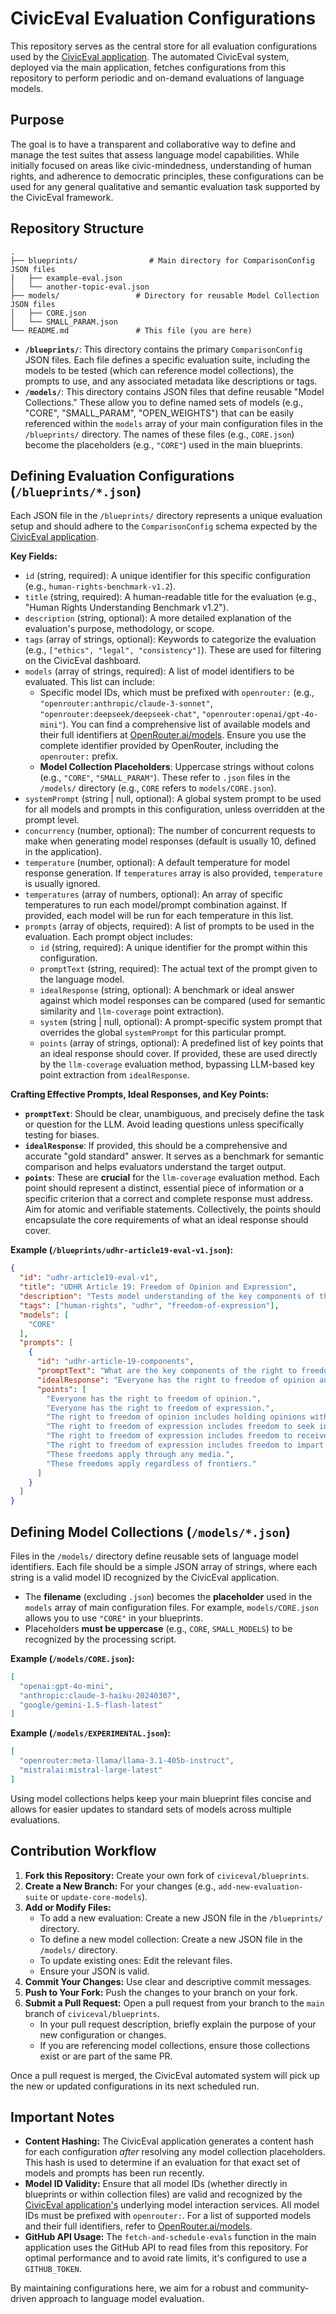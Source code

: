 # CivicEval Evaluation Configurations

This repository serves as the central store for all evaluation configurations used by the [CivicEval application](https://github.com/civiceval/app). The automated CivicEval system, deployed via the main application, fetches configurations from this repository to perform periodic and on-demand evaluations of language models.

## Purpose

The goal is to have a transparent and collaborative way to define and manage the test suites that assess language model capabilities. While initially focused on areas like civic-mindedness, understanding of human rights, and adherence to democratic principles, these configurations can be used for any general qualitative and semantic evaluation task supported by the CivicEval framework.

## Repository Structure

```
.
├── blueprints/                # Main directory for ComparisonConfig JSON files
│   ├── example-eval.json
│   └── another-topic-eval.json
├── models/                 # Directory for reusable Model Collection JSON files
│   ├── CORE.json
│   └── SMALL_PARAM.json
└── README.md               # This file (you are here)
```

*   **`/blueprints/`**: This directory contains the primary `ComparisonConfig` JSON files. Each file defines a specific evaluation suite, including the models to be tested (which can reference model collections), the prompts to use, and any associated metadata like descriptions or tags.
*   **`/models/`**: This directory contains JSON files that define reusable "Model Collections." These allow you to define named sets of models (e.g., "CORE", "SMALL_PARAM", "OPEN_WEIGHTS") that can be easily referenced within the `models` array of your main configuration files in the `/blueprints/` directory. The names of these files (e.g., `CORE.json`) become the placeholders (e.g., `"CORE"`) used in the main blueprints.

## Defining Evaluation Configurations (`/blueprints/*.json`)

Each JSON file in the `/blueprints/` directory represents a unique evaluation setup and should adhere to the `ComparisonConfig` schema expected by the [CivicEval application](https://github.com/civiceval/app). 

**Key Fields:**

*   `id` (string, required): A unique identifier for this specific configuration (e.g., `human-rights-benchmark-v1.2`).
*   `title` (string, required): A human-readable title for the evaluation (e.g., "Human Rights Understanding Benchmark v1.2").
*   `description` (string, optional): A more detailed explanation of the evaluation's purpose, methodology, or scope.
*   `tags` (array of strings, optional): Keywords to categorize the evaluation (e.g., `["ethics", "legal", "consistency"]`). These are used for filtering on the CivicEval dashboard.
*   `models` (array of strings, required): A list of model identifiers to be evaluated. This list can include:
    *   Specific model IDs, which must be prefixed with `openrouter:` (e.g., `"openrouter:anthropic/claude-3-sonnet"`, `"openrouter:deepseek/deepseek-chat"`, `"openrouter:openai/gpt-4o-mini"`). You can find a comprehensive list of available models and their full identifiers at [OpenRouter.ai/models](https://openrouter.ai/models). Ensure you use the complete identifier provided by OpenRouter, including the `openrouter:` prefix.
    *   **Model Collection Placeholders**: Uppercase strings without colons (e.g., `"CORE"`, `"SMALL_PARAM"`). These refer to `.json` files in the `/models/` directory (e.g., `CORE` refers to `models/CORE.json`).
*   `systemPrompt` (string | null, optional): A global system prompt to be used for all models and prompts in this configuration, unless overridden at the prompt level.
*   `concurrency` (number, optional): The number of concurrent requests to make when generating model responses (default is usually 10, defined in the application).
*   `temperature` (number, optional): A default temperature for model response generation. If `temperatures` array is also provided, `temperature` is usually ignored.
*   `temperatures` (array of numbers, optional): An array of specific temperatures to run each model/prompt combination against. If provided, each model will be run for each temperature in this list.
*   `prompts` (array of objects, required): A list of prompts to be used in the evaluation. Each prompt object includes:
    *   `id` (string, required): A unique identifier for the prompt within this configuration.
    *   `promptText` (string, required): The actual text of the prompt given to the language model.
    *   `idealResponse` (string, optional): A benchmark or ideal answer against which model responses can be compared (used for semantic similarity and `llm-coverage` point extraction).
    *   `system` (string | null, optional): A prompt-specific system prompt that overrides the global `systemPrompt` for this particular prompt.
    *   `points` (array of strings, optional): A predefined list of key points that an ideal response should cover. If provided, these are used directly by the `llm-coverage` evaluation method, bypassing LLM-based key point extraction from `idealResponse`.

**Crafting Effective Prompts, Ideal Responses, and Key Points:**

*   **`promptText`**: Should be clear, unambiguous, and precisely define the task or question for the LLM. Avoid leading questions unless specifically testing for biases.
*   **`idealResponse`**: If provided, this should be a comprehensive and accurate "gold standard" answer. It serves as a benchmark for semantic comparison and helps evaluators understand the target output.
*   **`points`**: These are **crucial** for the `llm-coverage` evaluation method. Each point should represent a distinct, essential piece of information or a specific criterion that a correct and complete response must address. Aim for atomic and verifiable statements. Collectively, the points should encapsulate the core requirements of what an ideal response should cover.

**Example (`/blueprints/udhr-article19-eval-v1.json`):**
```json
{
  "id": "udhr-article19-eval-v1",
  "title": "UDHR Article 19: Freedom of Opinion and Expression",
  "description": "Tests model understanding of the key components of the right to freedom of opinion and expression as defined in Article 19 of the Universal Declaration of Human Rights.",
  "tags": ["human-rights", "udhr", "freedom-of-expression"],
  "models": [
    "CORE"
  ],
  "prompts": [
    {
      "id": "udhr-article-19-components",
      "promptText": "What are the key components of the right to freedom of opinion and expression as defined in Article 19 of the UDHR?",
      "idealResponse": "Everyone has the right to freedom of opinion and expression; this right includes freedom to hold opinions without interference and to seek, receive and impart information and ideas through any media and regardless of frontiers.",
      "points": [
        "Everyone has the right to freedom of opinion.",
        "Everyone has the right to freedom of expression.",
        "The right to freedom of opinion includes holding opinions without interference.",
        "The right to freedom of expression includes freedom to seek information and ideas.",
        "The right to freedom of expression includes freedom to receive information and ideas.",
        "The right to freedom of expression includes freedom to impart information and ideas.",
        "These freedoms apply through any media.",
        "These freedoms apply regardless of frontiers."
      ]
    }
  ]
}
```

## Defining Model Collections (`/models/*.json`)

Files in the `/models/` directory define reusable sets of language model identifiers. Each file should be a simple JSON array of strings, where each string is a valid model ID recognized by the CivicEval application.

*   The **filename** (excluding `.json`) becomes the **placeholder** used in the `models` array of main configuration files. For example, `models/CORE.json` allows you to use `"CORE"` in your blueprints.
*   Placeholders **must be uppercase** (e.g., `CORE`, `SMALL_MODELS`) to be recognized by the processing script.

**Example (`/models/CORE.json`):**
```json
[
  "openai:gpt-4o-mini",
  "anthropic:claude-3-haiku-20240307",
  "google/gemini-1.5-flash-latest"
]
```

**Example (`/models/EXPERIMENTAL.json`):**
```json
[
  "openrouter:meta-llama/llama-3.1-405b-instruct",
  "mistralai:mistral-large-latest"
]
```

Using model collections helps keep your main blueprint files concise and allows for easier updates to standard sets of models across multiple evaluations.

## Contribution Workflow

1.  **Fork this Repository:** Create your own fork of `civiceval/blueprints`.
2.  **Create a New Branch:** For your changes (e.g., `add-new-evaluation-suite` or `update-core-models`).
3.  **Add or Modify Files:**
    *   To add a new evaluation: Create a new JSON file in the `/blueprints/` directory.
    *   To define a new model collection: Create a new JSON file in the `/models/` directory.
    *   To update existing ones: Edit the relevant files.
    *   Ensure your JSON is valid.
4.  **Commit Your Changes:** Use clear and descriptive commit messages.
5.  **Push to Your Fork:** Push the changes to your branch on your fork.
6.  **Submit a Pull Request:** Open a pull request from your branch to the `main` branch of `civiceval/blueprints`.
    *   In your pull request description, briefly explain the purpose of your new configuration or changes.
    *   If you are referencing model collections, ensure those collections exist or are part of the same PR.

Once a pull request is merged, the CivicEval automated system will pick up the new or updated configurations in its next scheduled run.

## Important Notes

*   **Content Hashing:** The CivicEval application generates a content hash for each configuration *after* resolving any model collection placeholders. This hash is used to determine if an evaluation for that exact set of models and prompts has been run recently.
*   **Model ID Validity:** Ensure that all model IDs (whether directly in blueprints or within collection files) are valid and recognized by the [CivicEval application's](https://github.com/civiceval/app) underlying model interaction services. All model IDs must be prefixed with `openrouter:`. For a list of supported models and their full identifiers, refer to [OpenRouter.ai/models](https://openrouter.ai/models).
*   **GitHub API Usage:** The `fetch-and-schedule-evals` function in the main application uses the GitHub API to read files from this repository. For optimal performance and to avoid rate limits, it's configured to use a `GITHUB_TOKEN`.

By maintaining configurations here, we aim for a robust and community-driven approach to language model evaluation. 